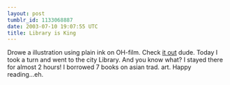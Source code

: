 ```yaml
---
layout: post
tumblr_id: 1133068887
date: 2003-07-10 19:07:55 UTC
title: Library is King
---
```


Drowe a illustration using plain ink on OH-film. Check <a href="Javascript:showme('gfx/print/hanna_ink.jpg&#38;bgc=ffffff')">it out</a> dude. Today I took a turn and went to the city Library. And you know what? I stayed there for almost 2 hours! I borrowed 7 books on asian trad. art. Happy reading...eh.
